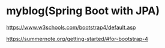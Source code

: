 # myblog(Spring Boot with JPA)

https://www.w3schools.com/bootstrap4/default.asp

https://summernote.org/getting-started/#for-bootstrap-4
